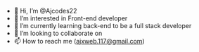 - 👋 Hi, I’m @Ajcodes22
- 👀 I’m interested in Front-end developer 
- 🌱 I’m currently learning back-end to be a full stack developer
- 💞️ I’m looking to collaborate on 
- 📫 How to reach me (ajxweb.117@gmail.com)

<!---
Ajcodes22/Ajcodes22 is a ✨ special ✨ repository because its `README.md` (this file) appears on your GitHub profile.
You can click the Preview link to take a look at your changes.
--->
